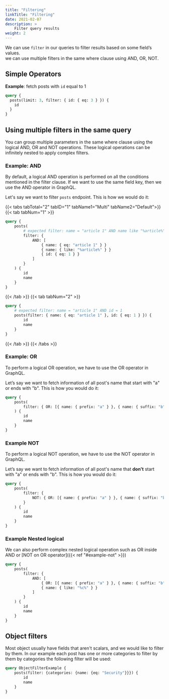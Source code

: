 ```yaml
---
title: "Filtering"
linkTitle: "Filtering"
date: 2021-02-07
description: >
    Filter query results
weight: 2
---
```


We can use `filter` in our queries to filter results based on some field’s values.  
we can use multiple filters in the same where clause using AND, OR, NOT.

## Simple Operators

**Example**: fetch posts with `id` equal to 1

```graphql
query {
  posts(limit: 3, filter: { id: { eq: 3 } }) {
    id
  }
}
```

## Using multiple filters in the same query

You can group multiple parameters in the same where clause using the 
logical AND, OR and NOT operations. These logical operations can be infinitely nested to apply complex filters.

### Example: AND

By default, a logical AND operation is performed on all the conditions mentioned in the filter clause. If we want to use the same field key, then we use the AND operator in GraphQL.

Let's say we want to filter `posts` endpoint. This is how we would do it:

{{< tabs tabTotal="2" tabID="1" tabName1="Multi" tabName2="Default">}}
{{< tab tabNum="1" >}}

```graphql
query {
    posts(
        # expected filter: name = "article 1" AND name like "%article%" AND id = 1
        filter: {
            AND: [
                { name: { eq: "article 1" } }
                { name: { like: "%article%" } }
                { id: { eq: 1 } }
            ]
        }
    ) {
        id
        name
    }
}
```

{{< /tab >}}
{{< tab tabNum="2" >}}

```graphql
query {
    # expected filter: name = "article 1" AND id = 1
    posts(filter: { name: { eq: "article 1" }, id: { eq: 1 } }) {
        id
        name
    }
}
```
{{< /tab >}}
{{< /tabs >}}

### Example: OR

To perform a logical OR operation, we have to use the OR operator in GraphQL.

Let’s say we want to fetch information of all post's name that start with "a" or ends with "b". This is how you would do it:
```graphql
query {
    posts(
        filter: { OR: [{ name: { prefix: "a" } }, { name: { suffix: "b" } }] }
    ) {
        id
        name
    }
}
```

### Example NOT

To perform a logical NOT operation, we have to use the NOT operator in GraphQL.

Let’s say we want to fetch information of all post's name that **don't** start with "a" or ends with "b". This is how you would do it:
```graphql
query {
    posts(
        filter: {
            NOT: { OR: [{ name: { prefix: "a" } }, { name: { suffix: "b" } }] }
        }
    ) {
        id
        name
    }
}
```

### Example Nested logical

We can also perform complex nested logical operation such as OR inside AND or [NOT on OR operator]({{< ref "#example-not" >}}) 

```graphql
query {
    posts(
        filter: {
            AND: [
                { OR: [{ name: { prefix: "a" } }, { name: { suffix: "b" } }] }
                { name: { like: "%c%" } }
            ]
        }
    ) {
        id
        name
    }
}

```
## Object filters

Most object usually have fields that aren't scalars, and we would like to filter by them.
In our example each post has one or more categories to filter by them by categories the following filter
will be used:

```graphql
query ObjectFilterExample {
    posts(filter: {categories: {name: {eq: "Security"}}}) {
        id
        name
    }
}
```

##


